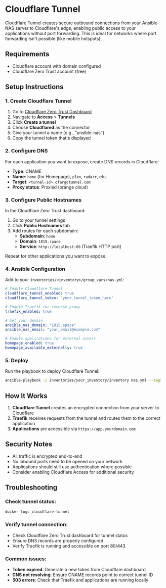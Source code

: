 # Cloudflare Tunnel

Cloudflare Tunnel creates secure outbound connections from your Ansible-NAS server to Cloudflare's edge, enabling public access to your applications without port forwarding. This is ideal for networks where port forwarding isn't possible (like mobile hotspots).

## Requirements

- Cloudflare account with domain configured
- Cloudflare Zero Trust account (free)

## Setup Instructions

### 1. Create Cloudflare Tunnel

1. Go to [Cloudflare Zero Trust Dashboard](https://one.dash.cloudflare.com/)
2. Navigate to **Access** > **Tunnels**
3. Click **Create a tunnel**
4. Choose **Cloudflared** as the connector
5. Give your tunnel a name (e.g., "ansible-nas")
6. Copy the tunnel token that's displayed

### 2. Configure DNS

For each application you want to expose, create DNS records in Cloudflare:

- **Type**: CNAME  
- **Name**: `home` (for Homepage), `plex`, `radarr`, etc.
- **Target**: `<tunnel-id>.cfargotunnel.com`
- **Proxy status**: Proxied (orange cloud)

### 3. Configure Public Hostnames

In the Cloudflare Zero Trust dashboard:

1. Go to your tunnel settings
2. Click **Public Hostnames** tab
3. Add routes for each subdomain:
   - **Subdomain**: `home`
   - **Domain**: `1815.space` 
   - **Service**: `http://localhost:80` (Traefik HTTP port)

Repeat for other applications you want to expose.

### 4. Ansible Configuration

Add to your `inventories/<inventory>/group_vars/nas.yml`:

```yaml
# Enable Cloudflare Tunnel
cloudflare_tunnel_enabled: true
cloudflare_tunnel_token: "your_tunnel_token_here"

# Enable Traefik for reverse proxy
traefik_enabled: true

# Set your domain
ansible_nas_domain: "1815.space"
ansible_nas_email: "your_email@example.com"

# Enable applications for external access
homepage_enabled: true
homepage_available_externally: true
```

### 5. Deploy

Run the playbook to deploy Cloudflare Tunnel:

```bash
ansible-playbook -i inventories/your_inventory/inventory nas.yml --tags "cloudflare_tunnel,traefik,homepage"
```

## How It Works

1. **Cloudflare Tunnel** creates an encrypted connection from your server to Cloudflare
2. **Traefik** receives requests from the tunnel and routes them to the correct application
3. **Applications** are accessible via `https://app.yourdomain.com`

## Security Notes

- All traffic is encrypted end-to-end
- No inbound ports need to be opened on your network
- Applications should still use authentication where possible
- Consider enabling Cloudflare Access for additional security

## Troubleshooting

### Check tunnel status:
```bash
docker logs cloudflare-tunnel
```

### Verify tunnel connection:
- Check Cloudflare Zero Trust dashboard for tunnel status
- Ensure DNS records are properly configured
- Verify Traefik is running and accessible on port 80/443

### Common issues:
- **Token expired**: Generate a new token from Cloudflare dashboard
- **DNS not resolving**: Ensure CNAME records point to correct tunnel ID
- **503 errors**: Check that Traefik and applications are running locally